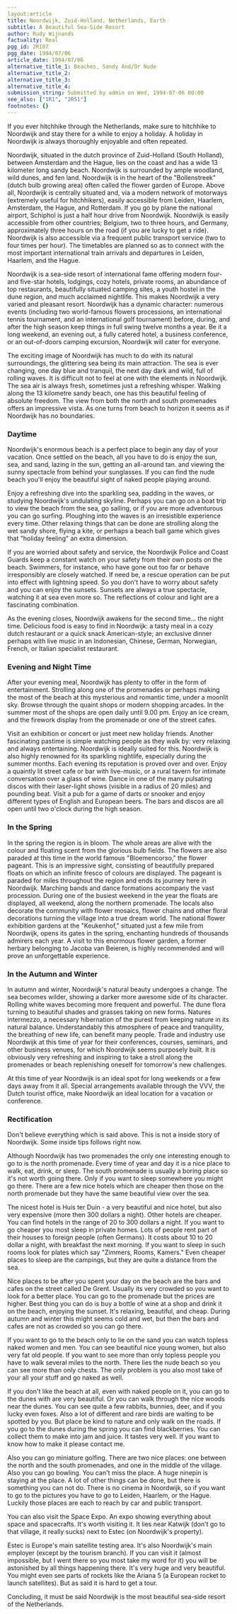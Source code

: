 ```yaml
---
layout:article
title: Noordwijk, Zuid-Holland, Netherlands, Earth
subtitle: A Beautiful Sea-Side Resort
author: Rudy Wijnands
factuality: Real
pgg_id: 2R107
pgg_date: 1994/07/06
article_date: 1994/07/06
alternative_title_1: Beaches, Sandy And/Or Nude
alternative_title_2: 
alternative_title_3: 
alternative_title_4: 
submission_string: Submitted by admin on Wed, 1994-07-06 00:00
see_also: ["1R1", "2R51"]
footnotes: {}
---
```

<div>
<p>If you ever hitchhike through the Netherlands, make sure to hitchhike to Noordwijk and stay there for a while to enjoy a holiday. A holiday in Noordwijk is always thoroughly enjoyable and often repeated.</p>
<p>Noordwijk, situated in the dutch province of Zuid-Holland (South Holland), between Amsterdam and the Hague, lies on the coast and has a wide 13 kilometer long sandy beach. Noordwijk is surrounded by ample woodland, wild dunes, and fen land. Noordwijk is in the heart of the "Bollenstreek" (dutch bulb growing area) often called the flower garden of Europe. Above all, Noordwijk is centrally situated and, via a modern network of motorways (extremely useful for hitchhikers), easily accessible from Leiden, Haarlem, Amsterdam, the Hague, and Rotterdam. If you go by plane the national airport, Schiphol is just a half hour drive from Noordwijk. Noordwijk is easily accessible from other countries; Belgium, two to three hours, and Germany, approximately three hours on the road (if you are lucky to get a ride). Noordwijk is also accessible via a frequent public transport service (two to four times per hour). The timetables are planned so as to connect with the most important international train arrivals and departures in Leiden, Haarlem, and the Hague.</p>
<p>Noordwijk is a sea-side resort of international fame offering modern four- and five-star hotels, lodgings, cozy hotels, private rooms, an abundance of top restaurants, beautifully situated camping sites, a youth hostel in the dune region, and much acclaimed nightlife. This makes Noordwijk a very varied and pleasant resort. Noordwijk has a dynamic character: numerous events (including two world-famous flowers processions, an international tennis tournament, and an international golf tournament) before, during, and after the high season keep things in full swing twelve months a year. Be it a long weekend, an evening out, a fully catered hotel, a business conference, or an out-of-doors camping excursion, Noordwijk will cater for everyone.</p>
<p>The exciting image of Noordwijk has much to do with its natural surroundings, the glittering sea being its main attraction. The sea is ever changing, one day blue and tranquil, the next day dark and wild, full of rolling waves. It is difficult not to feel at one with the elements in Noordwijk. The sea air is always fresh, sometimes just a refreshing whisper. Walking along the 13 kilometre sandy beach, one has this beautiful feeling of absolute freedom. The view from both the north and south promenades offers an impressive vista. As one turns from beach to horizon it seems as if Noordwijk has no boundaries.</p>
<h3>Daytime</h3>
<p>Noordwijk's enormous beach is a perfect place to begin any day of your vacation. Once settled on the beach, all you have to do is enjoy the sun, sea, and sand, lazing in the sun, getting an all-around tan. and viewing the sunny spectacle from behind your sunglasses. If you can find the nude beach you'll enjoy the beautiful sight of naked people playing around.</p>
<p>Enjoy a refreshing dive into the sparkling sea, padding in the waves, or studying Noordwijk's undulating skyline. Perhaps you can go on a boat trip to view the beach from the sea, go sailing, or if you are more adventurous you can go surfing. Ploughing into the waves is an irresistible experience every time. Other relaxing things that can be done are strolling along the wet sandy shore, flying a kite, or perhaps a beach ball game which gives that "holiday feeling" an extra dimension.</p>
<p>If you are worried about safety and service, the Noordwijk Police and Coast Guards keep a constant watch on your safety from their own posts on the beach. Swimmers, for instance, who have gone out too far or behave irresponsibly are closely watched. If need be, a rescue operation can be put into effect with lightning speed. So you don't have to worry about safety and you can enjoy the sunsets. Sunsets are always a true spectacle, watching it at sea even more so. The reflections of colour and light are a fascinating combination.</p>
<p>As the evening closes, Noordwijk awakens for the second time... the night time. Delicious food is easy to find in Noordwijk: a tasty meal in a cozy dutch restaurant or a quick snack American-style; an exclusive dinner perhaps with live music in an Indonesian, Chinese, German, Norwegian, French, or Italian specialist restaurant.</p>
<h3>Evening and Night Time</h3>
<p>After your evening meal, Noordwijk has plenty to offer in the form of entertainment. Strolling along one of the promenades or perhaps making the most of the beach at this mysterious and romantic time, under a moonlit sky. Browse through the quaint shops or modern shopping arcades. In the summer most of the shops are open daily until 9.00 pm. Enjoy an ice cream, and the firework display from the promenade or one of the street cafes.</p>
<p>Visit an exhibition or concert or just meet new holiday friends. Another fascinating pastime is simple watching people as they walk by: very relaxing and always entertaining. Noordwijk is ideally suited for this. Noordwijk is also highly renowned for its sparkling nightlife, especially during the summer months. Each evening its reputation is proved over and over. Enjoy a quaintly lit street cafe or bar with live-music, or a rural tavern for intimate conversation over a glass of wine. Dance in one of the many pulsating discos with their laser-light shows (visible in a radius of 20 miles) and pounding beat. Visit a pub for a game of darts or snooker and enjoy different types of English and European beers. The bars and discos are all open until two o'clock during the high season.</p>
<h3>In the Spring</h3>
<p>In the spring the region is in bloom. The whole areas are alive with the colour and floating scent from the glorious bulb fields. The flowers are also paraded at this time in the world famous "Bloemencorso," the flower pageant. This is an impressive sight, consisting of beautifully prepared floats on which an infinite fresco of colours are displayed. The pageant is paraded for miles throughout the region and ends its journey here in Noordwijk. Marching bands and dance formations accompany the vast procession. During one of the busiest weekend in the year the floats are displayed, all weekend, along the northern promenade. The locals also decorate the community with flower mosaics, flower chains and other floral decorations turning the village into a true dream world. The national flower exhibition gardens at the "Keukenhof," situated just a few mile from Noordwijk, opens its gates in the spring, enchanting hundreds of thousands admirers each year. A visit to this enormous flower garden, a former herbary belonging to Jacoba van Beieren, is highly recommended and will prove an unforgettable experience.</p>
<h3>In the Autumn and Winter</h3>
<p>In autumn and winter, Noordwijk's natural beauty undergoes a change. The sea becomes wilder, showing a darker more awesome side of its character. Rolling white waves becoming more frequent and powerful. The dune flora turning to beautiful shades and grasses taking on new forms. Natures intermezzo, a necessary hibernation of the purest from keeping nature in its natural balance. Understandably this atmosphere of peace and tranquility, the breathing of new life, can benefit many people. Trade and industry use Noordwijk at this time of year for their conferences, courses, seminars, and other business venues, for which Noordwijk seems purposely built. It is obviously very refreshing and inspiring to take a stroll along the promenades or beach replenishing oneself for tomorrow's new challenges.</p>
<p>At this time of year Noordwijk is an ideal spot for long weekends or a few days away from it all. Special arrangements available through the VVV, the Dutch tourist office, make Noordwijk an ideal location for a vacation or conference.</p>
<h3>Rectification</h3>
<p>Don't believe everything which is said above. This is not a inside story of Noordwijk. Some inside tips follows right now.</p>
<p>Although Noordwijk has two promenades the only one interesting enough to go to is the north promenade. Every time of year and day it is a nice place to walk, eat, drink, or sleep. The south promenade is usually a boring place so it's not worth going there. Only if you want to sleep somewhere you might go there. There are a few nice hotels which are cheaper then those on the north promenade but they have the same beautiful view over the sea.</p>
<p>The nicest hotel is Huis ter Duin - a very beautiful and nice hotel, but also very expensive (more then 300 dollars a night). Other hotels are cheaper. You can find hotels in the range of 20 to 300 dollars a night. If you want to go cheaper you most sleep in private homes. Lots of people rent part of their houses to foreign people (often Germans). It costs about 10 to 20 dollar a night, with breakfast the next morning. If you want to sleep in such rooms look for plates which say "Zimmers, Rooms, Kamers." Even cheaper places to sleep are the campings, but they are quite a distance from the sea.</p>
<p>Nice places to be after you spent your day on the beach are the bars and cafes on the street called De Grent. Usually its very crowded so you want to look for a better place. You can go to the promenade but the prices are higher. Best thing you can do is buy a bottle of wine at a shop and drink it on the beach, enjoying the sunset. It's relaxing, beautiful, and cheap. During autumn and winter this might seems cold and wet, but then the bars and cafes are not as crowded so you can go there.</p>
<p>If you want to go to the beach only to lie on the sand you can watch topless naked women and men. You can see beautiful nice young women, but also very fat old people. If you want to see more than only topless people you have to walk several miles to the north. There lies the nude beach so you can see more than only chests. The only problem is you also most take of your all your stuff and go naked as well.</p>
<p>If you don't like the beach at all, even with naked people on it, you can go to the dunes with are very beautiful. Or you can walk through the nice woods near the dunes. You can see quite a few rabbits, bunnies, deer, and if you lucky even foxes. Also a lot of different and rare birds are waiting to be spotted by you. But place be kind to nature and only walk on the roads. If you go to the dunes during the spring you can find blackberries. You can collect them to make into jam and juice. It tastes very well. If you want to know how to make it please contact me.</p>
<p>Also you can go miniature golfing. There are two nice places: one between the north and the south promenades, and one in the middle of the village. Also you can go bowling. You can't miss the place. A huge ninepin is staying at the place. A lot of other things can be done, but there is something you can not do. There is no cinema in Noordwijk, so if you want to go to the pictures you have to go to Leiden, Haarlem, or the Hague. Luckily those places are each to reach by car and public transport.</p>
<p>You can also visit the Space Expo. An expo showing everything about space and spacecrafts. It's worth visiting it. It lies near Katwijk (don't go to that village, it really sucks) next to Estec (on Noordwijk's property).</p>
<p>Estec is Europe's main satellite testing area. It's also Noordwijk's main employer (except by the tourism branch). If you can visit it (almost impossible, but I went there so you most take my word for it) you will be astonished by all things happening there. It's very huge and very beautiful. You might even see parts of rockets like the Ariana 5 (a European rocket to launch satellites). But as said it is hard to get a tour.</p>
<p>Concluding, it must be said Noordwijk is the most beautiful sea-side resort of the Netherlands.</p>
</div>
